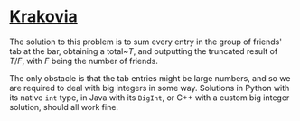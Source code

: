 # [Krakovia](https://onlinejudge.org/index.php?option=com_onlinejudge&Itemid=8&page=show_problem&problem=1866)

The solution to this problem is to sum every entry in the group of friends' tab
at the bar, obtaining a total~$T$, and outputting the truncated result of
$T/F$, with $F$ being the number of friends.

The only obstacle is that the tab entries might be large numbers, and so we
are required to deal with big integers in some way. Solutions in Python
with its native `int` type, in Java with its `BigInt`, or C++ with a custom
big integer solution, should all work fine.
